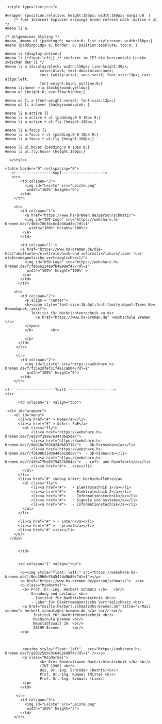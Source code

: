 <html lang="de-DE">
  <head>
   <meta charset="utf-8">
   <meta name="description" content="">
   <meta name="keywords" content="HTML, Metatags">
   <meta name="H.S." content="gp">

     <style type="text/css">
  
	#wrapper {position:relative; height:350px; width:160px; margin:0  }
		/* fuer Internet Explorer erzwingt einen refresh nach :active + ul */
	#menu li a,

	/* allgemeines Styling */
	#menu, #menu ul {padding:0; margin:0; list-style:none; width:150px;}
	#menu {padding:10px 0; border: 0; position:absolute; top:0; }

	#menu li {display:inline;}
	#menu li {*float:left;} /* entfernt im IE7 die horizontale Luecke zwischen den li */
	#menu li a {display:block; width:150px; line-height:30px; 
                    color:black; text-decoration:none; 
            	    font-family:arial, sans-serif; font-size:13px; text-align:left; 
                    font-weight:bold; outline:0;}
	#menu li:hover > a {background:yellow;}
	#menu ul {height:0; overflow:hidden;}

	#menu ul li a {font-weight:normal; font-size:13px;}
	#menu ul li a:hover {background:pink; }

	#menu li a:active {}
	#menu li a:active + ul {padding:0 0 10px 0;}
	#menu li a:active + ul.fly {height:150px;}

	#menu li a:focus {}
	#menu li a:focus + ul {padding:0 0 10px 0;}
	#menu li a:focus + ul.fly {height:150px;}

	#menu li ul:hover {padding:0 0 10px 0;}
	#menu li ul.fly:hover {height:150px;}
 
      </style>
  </head>

  <body>

    <table border="0" cellspacing="0">   
       <!-- --------------Kopf----------------- -->
       <tr>
           <td colspan="3">
             <img id="Leiste" src="Leiste.png"
              width="100%" height="0">
           </td>
        </tr>

        <tr>
           <td colspan="1">
             <a href="https://www.hs-bremen.de/person/schmatz/">
             <img id="INT-Logo" src="https://webshare.hs-bremen.de/f/4b6c78bfbc6c4e36ad3e/?dl=1"
               width="100%" height="100%">
            </a>
           </td>

           <td colspan="1" >
           <a href="https://www.hs-bremen.de/die-hsb/fakultaeten/elektrotechnik-und-informatik/labore/labor-fuer-elektromagnetische-vertraeglichkeit/">
             <img id="HSB-Logo" src="https://webshare.hs-bremen.de/f/fab66224e9fb4998af47/?dl=1"
              width="100%" height="100%" >
            </a>
           </td>
          </tr>

        <tr>
           <td colspan="2">
             <p align = "center">
             <b><span style="font-size:16.0pt;font-family:&quot;Times New Roman&quot;,serif">
                Institut für Nachrichtentechnik an der 
                  <a href="https://www.hs-bremen.de" >Hochschule Bremen </a>
             </span>
             </b>        <br>
          
             </p>
          </td>
         </tr>

         <tr>
           <td colspan="2">
             <img id="Leiste" src="https://webshare.hs-bremen.de/f/f35e2dfef31f4e1cab04/?dl=1"
              width="100%" height="0">
           </td>
        </tr>

	<!-- ------------------Teil1 ------------------ -->
 	<tr>

          <td colspan="1" valign="top">

     <div id="wrapper">
    	<ul id="menu">
          <li><a href="#" > Home</a></li>
          <li><a href="#" > &rArr; FuE</a>
            <ul class="fly">
                <li><a href="https://webshare.hs-bremen.de/f/e384f198e7e34436a5de/">                
				<li><a href="https://webshare.hs-bremen.de/f/8eb18e769b024db69716/">  - 3D-Fernsehen</a></li>
                <li><a href="https://webshare.hs-bremen.de/f/f3e00633d06445618dcd/">  - 3D-Video</a></li>
                <li><a href="https://webshare.hs-bremen.de/f/430477be65794678884a/">  - Luft- und Raumfahrt</a></li>
                <li><a href="#">...</a></li>
            </ul>
          </li>
          <li><a href="#" >&nbsp &rArr; Hochschullehre</a>
            <ul class="fly">
                <li><a href="#">   - Elektrotechnik 1</a></li>
                <li><a href="#">   - Elektrotechnik 2</a></li>
                <li><a href="#">   - Informationstechnik</a></li>
                <li><a href="#">   - Signale und Systeme</a></li>
                <li><a href="#">   - Informationstechnik</a></li>
            </ul>
          </li>

          <li><a href="#" > - intern</a></li>
          <li><a href="#" > - privat</a></li>
          <li><a href="#" ></a></li>
        </ul>
      </div>


          </td>


          <td colspan="1" valign="top">

           <p><img style="float: left;" src="https://webshare.hs-bremen.de/f/0ec3960e76d544dd9b80/?dl=1"></p>
           <a href="https://www.hs-bremen.de/person/schmatz/">  </a>
           <p class="MsoNormal">
            <b> Prof. Dr.-Ing. Herbert Schmatz </b>   <br/>
              - Gründung und Leitung: <br>
                - Institut für Nachrichtentechnik <br/>
                - Labor für Elektromagnetische Verträglichkeit <br/>
            <a href="mailto:herbert.schmatz@hs-bremen.de" title="E-Mail senden"> herbert.schmatz@hs-bremen.de </a> <br/> <br/>
                 Institut für Nachrichtentechnik <br/>
                 Hochschule Bremen <br/>
                 Neustadtswall 30  <br/>
                 28199 Bremen      <br/> 
           </p>
         
           

            <p><img style="float: left"   src="https://webshare.hs-bremen.de/f/a202256070c6462699f4/?dl=1" /></p>
            <p class="MsoNormal"> 
                    <b> Drei Generationen Nachrichtentechnik </b> <br/>
                    (INT 1996) <br/>
                    Doz. Dr.-Ing. Schröder (Rechts)<br/>
                    Prof. Dr.-Ing. Rommel (Mitte) <br/>
                    Prof. Dr.-Ing. Schmatz (Links) 
            </p>
           </td>

         <tr>
           <td colspan="3">
             <img id="Leiste" src="Leiste.png"
              width="100%" height="2">
           </td>
        </tr>


